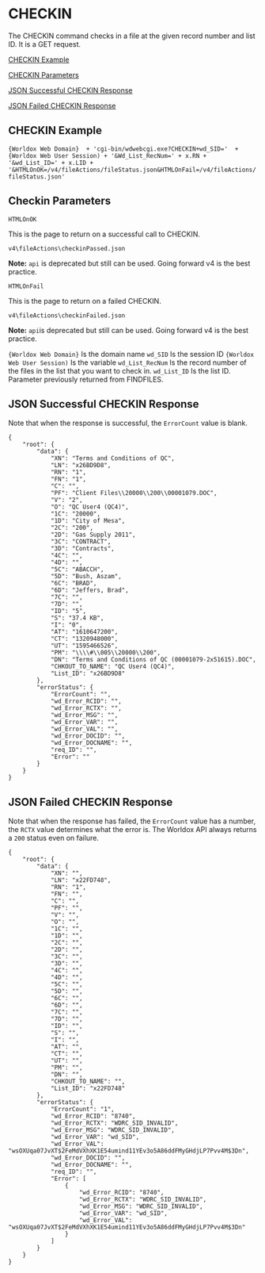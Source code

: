 # CHECKIN

The CHECKIN command checks in a file at the given record number and list ID. It is a GET request.

[CHECKIN Example](#checkin-example)

[CHECKIN Parameters](#checkin-parameters)

[JSON Successful CHECKIN Response](#json-successful-checkin-response)

[JSON Failed CHECKIN Response](#json-failed-checkin-response)

## CHECKIN Example
`{Worldox Web Domain}  + 'cgi-bin/wdwebcgi.exe?CHECKIN+wd_SID='  + {Worldox Web User Session) + '&Wd_List_RecNum=' + x.RN + '&wd_List_ID=' + x.LID + '&HTMLOnOK=/v4/fileActions/fileStatus.json&HTMLOnFail=/v4/fileActions/fileStatus.json'`

## Checkin Parameters

`HTMLOnOK`

This is the page to return on a successful call to CHECKIN.

`v4\fileActions\checkinPassed.json`

**Note:** `api` is deprecated but still can be used. Going forward v4 is the best practice.

`HTMLOnFail`

This is the page to return on a failed CHECKIN.

`v4\fileActions\checkinFailed.json`

**Note:** `api`is deprecated but still can be used. Going forward v4 is the best practice.

`{Worldox Web Domain}`
	Is the domain name
`wd_SID`
	Is the session ID
`{Worldox Web User Session)`
	Is the variable
`wd_List_RecNum`
Is the record number of the files in the list that you want to check in.
`wd_List_ID`
Is the list ID. Parameter previously returned from FINDFILES. 
 
## JSON Successful CHECKIN Response

Note that when the response is successful, the `ErrorCount` value is blank. 

```
{
    "root": {
        "data": {
            "XN": "Terms and Conditions of QC",
            "LN": "x26BD9D8",
            "RN": "1",
            "FN": "1",
            "C": "",
            "PF": "Client Files\\20000\\200\\00001079.DOC",
            "V": "2",
            "O": "QC User4 (QC4)",
            "1C": "20000",
            "1D": "City of Mesa",
            "2C": "200",
            "2D": "Gas Supply 2011",
            "3C": "CONTRACT",
            "3D": "Contracts",
            "4C": "",
            "4D": "",
            "5C": "ABACCH",
            "5D": "Bush, Aszam",
            "6C": "BRAD",
            "6D": "Jeffers, Brad",
            "7C": "",
            "7D": "",
            "ID": "5",
            "S": "37.4 KB",
            "I": "0",
            "AT": "1610647200",
            "CT": "1320948000",
            "UT": "1595466526",
            "PM": "\\\\#\\005\\20000\\200",
            "DN": "Terms and Conditions of QC (00001079-2x51615).DOC",
            "CHKOUT_TO_NAME": "QC User4 (QC4)",
            "List_ID": "x26BD9D8"
        },
        "errorStatus": {
            "ErrorCount": "",
            "wd_Error_RCID": "",
            "wd_Error_RCTX": "",
            "wd_Error_MSG": "",
            "wd_Error_VAR": "",
            "wd_Error_VAL": "",
            "wd_Error_DOCID": "",
            "wd_Error_DOCNAME": "",
            "req_ID": "",
            "Error": ""
        }
    }
}
```
## JSON Failed CHECKIN Response

Note that when the response has failed, the `ErrorCount` value has a number, the `RCTX` value determines what the error is. The Worldox API always returns a `200` status even on failure.  
```
{
    "root": {
        "data": {
            "XN": "",
            "LN": "x22FD748",
            "RN": "1",
            "FN": "",
            "C": "",
            "PF": "",
            "V": "",
            "O": "",
            "1C": "",
            "1D": "",
            "2C": "",
            "2D": "",
            "3C": "",
            "3D": "",
            "4C": "",
            "4D": "",
            "5C": "",
            "5D": "",
            "6C": "",
            "6D": "",
            "7C": "",
            "7D": "",
            "ID": "",
            "S": "",
            "I": "",
            "AT": "",
            "CT": "",
            "UT": "",
            "PM": "",
            "DN": "",
            "CHKOUT_TO_NAME": "",
            "List_ID": "x22FD748"
        },
        "errorStatus": {
            "ErrorCount": "1",
            "wd_Error_RCID": "8740",
            "wd_Error_RCTX": "WDRC_SID_INVALID",
            "wd_Error_MSG": "WDRC_SID_INVALID",
            "wd_Error_VAR": "wd_SID",
            "wd_Error_VAL": "wsOXUqa07JvXT$2FeMdVXhXK1E54umind11YEv3o5A86ddFMyGHdjLP7Pvv4M$3Dn",
            "wd_Error_DOCID": "",
            "wd_Error_DOCNAME": "",
            "req_ID": "",
            "Error": [
                {
                    "wd_Error_RCID": "8740",
                    "wd_Error_RCTX": "WDRC_SID_INVALID",
                    "wd_Error_MSG": "WDRC_SID_INVALID",
                    "wd_Error_VAR": "wd_SID",
                    "wd_Error_VAL": "wsOXUqa07JvXT$2FeMdVXhXK1E54umind11YEv3o5A86ddFMyGHdjLP7Pvv4M$3Dn"
                }
            ]
        }
    }
}
```

